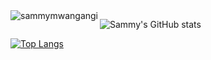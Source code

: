 <img align="left" src="https://github-readme-streak-stats.herokuapp.com/?user=sammymwangangi&theme=algolia&show_icons=true&count_private=true" alt="sammymwangangi" />

![Sammy's GitHub stats](https://github-readme-stats.vercel.app/api?username=sammymwangangi&show_icons=true&theme=radical)

[![Top Langs](https://github-readme-stats.vercel.app/api/top-langs/?username=sammymwangangi&layout=compact)](https://github.com/sammymwangangi/github-readme-stats)
